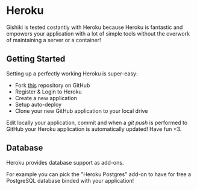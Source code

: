 # Heroku
Gishiki is tested costantly with Heroku because Heroku is fantastic and empowers
your application with a lot of simple tools without the overwork of maintaining
a server or a container!


## Getting Started
Setting up a perfectly working Heroku is super-easy:

   - Fork [this](https://github.com/NeroReflex/gishiki_startup) repository on GitHub
   - Register & Login to Heroku
   - Create a new application
   - Setup auto-deploy
   - Clone your new GitHub application to your local drive

Edit locally your application, commit and when a *git push* is performed to GitHub your
Heroku application is automatically updated! Have fun <3.


## Database
Heroku provides database support as add-ons.

For example you can pick the "Heroku Postgres" add-on to have for free a PostgreSQL
database binded with your application!